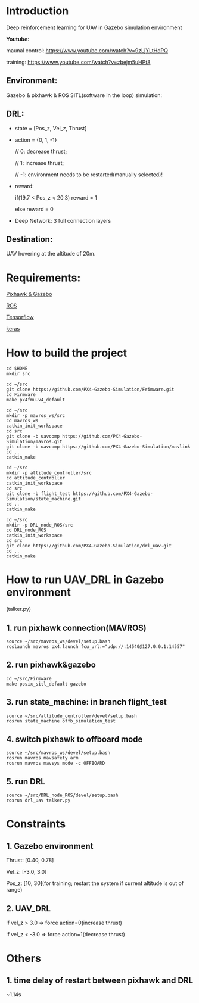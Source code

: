 # Introduction
Deep reinforcement learning for UAV in Gazebo simulation environment


**Youtube:**

maunal control: https://www.youtube.com/watch?v=9zLjYLtHdPQ

training: https://www.youtube.com/watch?v=zbejm5uHPt8


## Environment:
Gazebo & pixhawk & ROS SITL(software in the loop) simulation:

## DRL:
+ state = [Pos_z, Vel_z, Thrust]

+ action = {0, 1, -1} 

	// 0: decrease thrust; 

	// 1: increase thrust; 
    
	// -1: environment needs to be restarted(manually selected)!

+ reward:

	if(19.7 < Pos_z < 20.3)	reward = 1

	else reward = 0

+ Deep Network: 3 full connection layers

## Destination:
UAV hovering at the altitude of 20m.

# Requirements:

[Pixhawk & Gazebo](https://dev.px4.io/en/setup/dev_env_linux_ubuntu.html#gazebo)

[ROS](http://wiki.ros.org/kinetic/Installation/Ubuntu)

[Tensorflow](https://www.tensorflow.org/install/install_linux)

[keras](https://keras.io/#installation)

# How to build the project
```
cd $HOME
mkdir src
```

```
cd ~/src
git clone https://github.com/PX4-Gazebo-Simulation/Frimware.git
cd Firmware
make px4fmu-v4_default
```
```
cd ~/src
mkdir -p mavros_ws/src
cd mavros_ws
catkin_init_workspace
cd src
git clone -b uavcomp https://github.com/PX4-Gazebo-Simulation/mavros.git
git clone -b uavcomp https://github.com/PX4-Gazebo-Simulation/mavlink
cd ..
catkin_make
```
```
cd ~/src
mkdir -p attitude_controller/src
cd attitude_controller
catkin_init_workspace
cd src
git clone -b flight_test https://github.com/PX4-Gazebo-Simulation/state_machine.git
cd ..
catkin_make
```
```
cd ~/src
mkdir -p DRL_node_ROS/src
cd DRL_node_ROS
catkin_init_workspace
cd src
git clone https://github.com/PX4-Gazebo-Simulation/drl_uav.git
cd ..
catkin_make
```

# How to run UAV_DRL in Gazebo environment
(talker.py)
## 1. run pixhawk connection(MAVROS)
```
source ~/src/mavros_ws/devel/setup.bash
roslaunch mavros px4.launch fcu_url:="udp://:14540@127.0.0.1:14557"
```

## 2. run pixhawk&gazebo
```
cd ~/src/Firmware
make posix_sitl_default gazebo
```

## 3. run state_machine: in branch flight_test
```
source ~/src/attitude_controller/devel/setup.bash
rosrun state_machine offb_simulation_test
```

## 4. switch pixhawk to offboard mode
```
source ~/src/mavros_ws/devel/setup.bash
rosrun mavros mavsafety arm
rosrun mavros mavsys mode -c OFFBOARD
```

## 5. run DRL
```
source ~/src/DRL_node_ROS/devel/setup.bash
rosrun drl_uav talker.py
```

# Constraints
## 1. Gazebo environment
Thrust: [0.40, 0.78]

Vel_z: [-3.0, 3.0]

Pos_z: [10, 30](for training; restart the system if current altitude is out of range)


## 2. UAV_DRL
if vel_z > 3.0 => force action=0(increase thrust)

if vel_z < -3.0 => force action=1(decrease thrust)

# Others
## 1. time delay of restart between pixhawk and DRL

~1.14s
